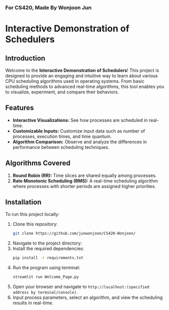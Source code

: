 ### For CS420, Made By Wonjoon Jun
# Interactive Demonstration of Schedulers

## Introduction
Welcome to the **Interactive Demonstration of Schedulers**! This project is designed to provide an engaging and intuitive way to learn about various CPU scheduling algorithms used in operating systems. From basic scheduling methods to advanced real-time algorithms, this tool enables you to visualize, experiment, and compare their behaviors.

## Features
- **Interactive Visualizations:** See how processes are scheduled in real-time.
- **Customizable Inputs:** Customize input data such as number of processes, execution times, and time quantum.
- **Algorithm Comparison:** Observe and analyze the differences in performance between scheduling techniques.

## Algorithms Covered
1. **Round Robin (RR):** Time slices are shared equally among processes.
2. **Rate Monotonic Scheduling (RMS):** A real-time scheduling algorithm where processes with shorter periods are assigned higher priorities.


## Installation
To run this project locally:
1. Clone this repository:
   ```bash
   git clone https://github.com/junwonjoon/CS420-Wonjoon/
   ```
2. Navigate to the project directory:
3. Install the required dependencies:
   ```bash
   pip install -r requirements.txt
   ```
4. Run the program using terminal:
   ```bash
   streamlit run Welcome_Page.py
   ```
5. Open your browser and navigate to `http://localhost:(specified address by terminal/console)`.
6. Input process parameters, select an algorithm, and view the scheduling results in real-time.



